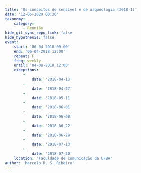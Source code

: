```yaml
---
title: 'Os conceitos de sensível e de arqueologia (2018-1)'
date: '12-06-2020 00:30'
taxonomy:
    category:
        - Reunião
hide_git_sync_repo_link: false
hide_hypothesis: false
event:
    start: '06-04-2018 09:00'
    end: '06-04-2018 12:00'
    repeat: F
    freq: weekly
    until: '04-08-2018 12:00'
    exceptions:
        -
            date: '2018-04-13'
        -
            date: '2018-04-27'
        -
            date: '2018-05-11'
        -
            date: '2018-06-01'
        -
            date: '2018-06-08'
        -
            date: '2018-06-22'
        -
            date: '2018-06-29'
        -
            date: '2018-07-13'
        -
            date: '2018-07-20'
    location: 'Faculdade de Comunicação da UFBA'
author: 'Marcelo R. S. Ribeiro'
---
```


